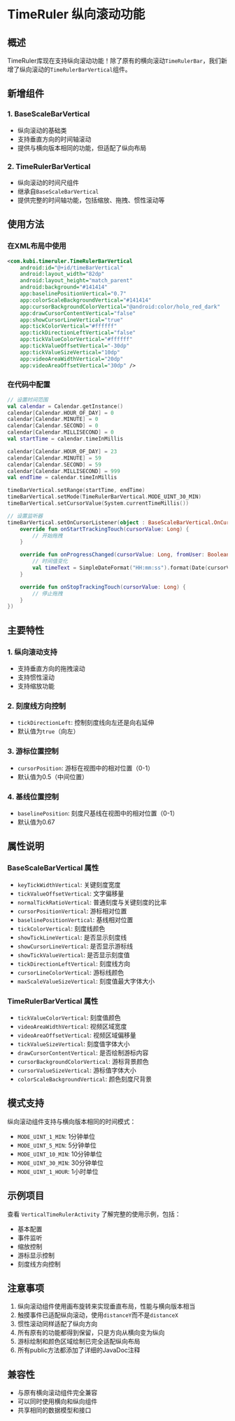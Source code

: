 # TimeRuler 纵向滚动功能

## 概述

TimeRuler库现在支持纵向滚动功能！除了原有的横向滚动`TimeRulerBar`，我们新增了纵向滚动的`TimeRulerBarVertical`组件。

## 新增组件

### 1. BaseScaleBarVertical
- 纵向滚动的基础类
- 支持垂直方向的时间轴滚动
- 提供与横向版本相同的功能，但适配了纵向布局

### 2. TimeRulerBarVertical  
- 纵向滚动的时间尺组件
- 继承自`BaseScaleBarVertical`
- 提供完整的时间轴功能，包括缩放、拖拽、惯性滚动等

## 使用方法

### 在XML布局中使用

```xml
<com.kubi.timeruler.TimeRulerBarVertical
    android:id="@+id/timeBarVertical"
    android:layout_width="82dp"
    android:layout_height="match_parent"
    android:background="#141414"
    app:baselinePositionVertical="0.7"
    app:colorScaleBackgroundVertical="#141414"
    app:cursorBackgroundColorVertical="@android:color/holo_red_dark"
    app:drawCursorContentVertical="false"
    app:showCursorLineVertical="true"
    app:tickColorVertical="#ffffff"
    app:tickDirectionLeftVertical="false"
    app:tickValueColorVertical="#ffffff"
    app:tickValueOffsetVertical="-30dp"
    app:tickValueSizeVertical="10dp"
    app:videoAreaWidthVertical="20dp"
    app:videoAreaOffsetVertical="30dp" />
```

### 在代码中配置

```kotlin
// 设置时间范围
val calendar = Calendar.getInstance()
calendar[Calendar.HOUR_OF_DAY] = 0
calendar[Calendar.MINUTE] = 0
calendar[Calendar.SECOND] = 0
calendar[Calendar.MILLISECOND] = 0
val startTime = calendar.timeInMillis

calendar[Calendar.HOUR_OF_DAY] = 23
calendar[Calendar.MINUTE] = 59
calendar[Calendar.SECOND] = 59
calendar[Calendar.MILLISECOND] = 999
val endTime = calendar.timeInMillis

timeBarVertical.setRange(startTime, endTime)
timeBarVertical.setMode(TimeRulerBarVertical.MODE_UINT_30_MIN)
timeBarVertical.setCursorValue(System.currentTimeMillis())

// 设置监听器
timeBarVertical.setOnCursorListener(object : BaseScaleBarVertical.OnCursorListener {
    override fun onStartTrackingTouch(cursorValue: Long) {
        // 开始拖拽
    }

    override fun onProgressChanged(cursorValue: Long, fromUser: Boolean) {
        // 时间值变化
        val timeText = SimpleDateFormat("HH:mm:ss").format(Date(cursorValue))
    }

    override fun onStopTrackingTouch(cursorValue: Long) {
        // 停止拖拽
    }
})
```

## 主要特性

### 1. 纵向滚动支持
- 支持垂直方向的拖拽滚动
- 支持惯性滚动
- 支持缩放功能

### 2. 刻度线方向控制
- `tickDirectionLeft`: 控制刻度线向左还是向右延伸
- 默认值为`true`（向左）

### 3. 游标位置控制
- `cursorPosition`: 游标在视图中的相对位置（0-1）
- 默认值为0.5（中间位置）

### 4. 基线位置控制
- `baselinePosition`: 刻度尺基线在视图中的相对位置（0-1）
- 默认值为0.67

## 属性说明

### BaseScaleBarVertical 属性
- `keyTickWidthVertical`: 关键刻度宽度
- `tickValueOffsetVertical`: 文字偏移量
- `normalTickRatioVertical`: 普通刻度与关键刻度的比率
- `cursorPositionVertical`: 游标相对位置
- `baselinePositionVertical`: 基线相对位置
- `tickColorVertical`: 刻度线颜色
- `showTickLineVertical`: 是否显示刻度线
- `showCursorLineVertical`: 是否显示游标线
- `showTickValueVertical`: 是否显示刻度值
- `tickDirectionLeftVertical`: 刻度线方向
- `cursorLineColorVertical`: 游标线颜色
- `maxScaleValueSizeVertical`: 刻度值最大字体大小

### TimeRulerBarVertical 属性
- `tickValueColorVertical`: 刻度值颜色
- `videoAreaWidthVertical`: 视频区域宽度
- `videoAreaOffsetVertical`: 视频区域偏移量
- `tickValueSizeVertical`: 刻度值字体大小
- `drawCursorContentVertical`: 是否绘制游标内容
- `cursorBackgroundColorVertical`: 游标背景颜色
- `cursorValueSizeVertical`: 游标值字体大小
- `colorScaleBackgroundVertical`: 颜色刻度尺背景

## 模式支持

纵向滚动组件支持与横向版本相同的时间模式：

- `MODE_UINT_1_MIN`: 1分钟单位
- `MODE_UINT_5_MIN`: 5分钟单位  
- `MODE_UINT_10_MIN`: 10分钟单位
- `MODE_UINT_30_MIN`: 30分钟单位
- `MODE_UINT_1_HOUR`: 1小时单位

## 示例项目

查看 `VerticalTimeRulerActivity` 了解完整的使用示例，包括：
- 基本配置
- 事件监听
- 缩放控制
- 游标显示控制
- 刻度线方向控制

## 注意事项

1. 纵向滚动组件使用画布旋转来实现垂直布局，性能与横向版本相当
2. 触摸事件已适配纵向滚动，使用`distanceY`而不是`distanceX`
3. 惯性滚动同样适配了纵向方向
4. 所有原有的功能都得到保留，只是方向从横向变为纵向
5. 游标绘制和颜色区域绘制已完全适配纵向布局
6. 所有public方法都添加了详细的JavaDoc注释

## 兼容性

- 与原有横向滚动组件完全兼容
- 可以同时使用横向和纵向组件
- 共享相同的数据模型和接口
